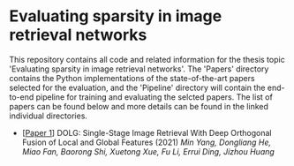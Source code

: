 # Evaluating sparsity in image retrieval networks
This repository contains all code and related information for the thesis topic 'Evaluating sparsity in image retrieval networks'. The 'Papers' directory contains the Python implementations of the state-of-the-art papers selected for the evaluation, and the 'Pipeline' directory will contain the end-to-end pipeline for training and evaluating the selcted papers. The list of papers can be found below and more details can be found in the linked individual directories.

* [[Paper 1](Papers/Paper-1)] DOLG: Single-Stage Image Retrieval With Deep Orthogonal Fusion of Local and Global Features (2021) *Min Yang, Dongliang He, Miao Fan, Baorong Shi, Xuetong Xue, Fu Li, Errui Ding, Jizhou Huang* 
